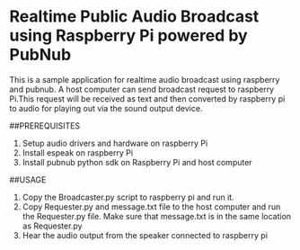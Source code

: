# Realtime Public Audio Broadcast using Raspberry Pi powered by PubNub
This is a sample application for realtime audio broadcast using raspberry and pubnub. A host computer can send broadcast request to raspberry Pi.This request will be received as text and then converted by raspberry pi to audio for playing out via the sound output device.

##PREREQUISITES
1. Setup audio drivers and hardware on raspberry Pi
2. Install espeak on raspberry Pi
3. Install pubnub python sdk on Raspberry Pi and host computer

##USAGE
1. Copy the Broadcaster.py script to raspberry pi and run it.
2. Copy Requester.py and message.txt file to the host computer and run the Requester.py file. Make sure that message.txt is in the same location as Requester.py
3. Hear the audio output from the speaker connected to raspberry pi

